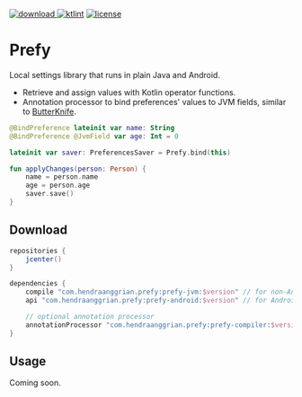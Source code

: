 [![download](https://api.bintray.com/packages/hendraanggrian/prefy/prefy/images/download.svg) ](https://bintray.com/hendraanggrian/prefy/prefy/_latestVersion)
[![ktlint](https://img.shields.io/badge/code%20style-%E2%9D%A4-FF4081.svg)](https://ktlint.github.io/)
[![license](https://img.shields.io/github/license/hendraanggrian/prefy)](http://www.apache.org/licenses/LICENSE-2.0)

Prefy
=====
Local settings library that runs in plain Java and Android.
* Retrieve and assign values with Kotlin operator functions.
* Annotation processor to bind preferences' values to JVM fields, similar to [ButterKnife].

```kotlin
@BindPreference lateinit var name: String
@BindPreference @JvmField var age: Int = 0

lateinit var saver: PreferencesSaver = Prefy.bind(this)

fun applyChanges(person: Person) {
    name = person.name
    age = person.age
    saver.save()
}
```

Download
--------
```gradle
repositories {
    jcenter()
}

dependencies {
    compile "com.hendraanggrian.prefy:prefy-jvm:$version" // for non-Android project
    api "com.hendraanggrian.prefy:prefy-android:$version" // for Android project

    // optional annotation processor
    annotationProcessor "com.hendraanggrian.prefy:prefy-compiler:$version" // use kapt when necessary
}
```

Usage
-----
Coming soon.

[ButterKnife]: https://github.com/JakeWharton/butterknife
